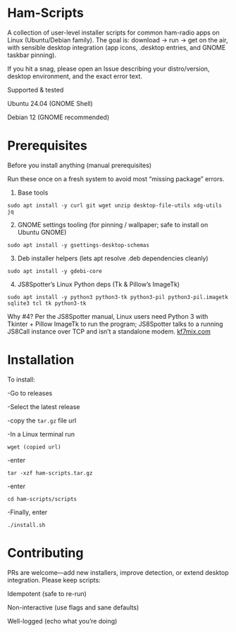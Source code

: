 # Ham-Scripts

A collection of user-level installer scripts for common ham-radio apps on Linux (Ubuntu/Debian family). The goal is: download → run → get on the air, with sensible desktop integration (app icons, .desktop entries, and GNOME taskbar pinning).

If you hit a snag, please open an Issue describing your distro/version, desktop environment, and the exact error text.

Supported & tested

Ubuntu 24.04 (GNOME Shell)

Debian 12 (GNOME recommended)

# Prerequisites

Before you install anything (manual prerequisites)

Run these once on a fresh system to avoid most “missing package” errors.

1) Base tools
```sudo apt update
sudo apt install -y curl git wget unzip desktop-file-utils xdg-utils jq
```

2) GNOME settings tooling (for pinning / wallpaper; safe to install on Ubuntu GNOME)
```
sudo apt install -y gsettings-desktop-schemas
```

3) Deb installer helpers (lets apt resolve .deb dependencies cleanly)
```
sudo apt install -y gdebi-core
```
4) JS8Spotter’s Linux Python deps (Tk & Pillow’s ImageTk)
```
sudo apt install -y python3 python3-tk python3-pil python3-pil.imagetk sqlite3 tcl tk python3-tk
```
Why #4? Per the JS8Spotter manual, Linux users need Python 3 with Tkinter + Pillow ImageTk to run the program; JS8Spotter talks to a running JS8Call instance over TCP and isn’t a standalone modem. 
[kf7mix.com](https://kf7mix.com/files/js8spotter/JS8Spotter_Manual_v0.7.pdf?utm_source=chatgpt.com)

# Installation

To install:

-Go to releases

-Select the latest release

-copy the ```tar.gz``` file url

-In a Linux terminal run 
```
wget (copied url)
```
-enter
```
tar -xzf ham-scripts.tar.gz
```
-enter
```
cd ham-scripts/scripts
```
-Finally, enter 
```
./install.sh
``` 

# Contributing

PRs are welcome—add new installers, improve detection, or extend desktop integration. Please keep scripts:

Idempotent (safe to re-run)

Non-interactive (use flags and sane defaults)

Well-logged (echo what you’re doing)
